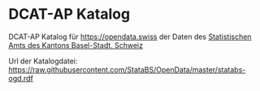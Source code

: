 # DCAT-AP Katalog 
DCAT-AP Katalog für https://opendata.swiss der Daten des [Statistischen Amts des Kantons Basel-Stadt, Schweiz](http://www.statistik.bs.ch)

Url der Katalogdatei: https://raw.githubusercontent.com/StataBS/OpenData/master/statabs-ogd.rdf